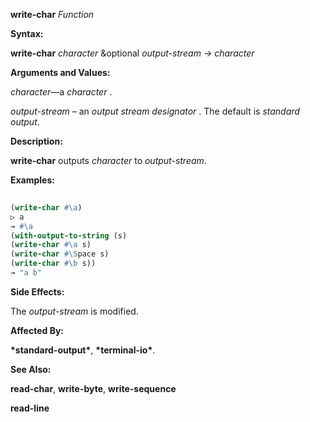 **write-char** *Function* 



**Syntax:** 



**write-char** *character* &amp;optional *output-stream → character* 



**Arguments and Values:** 



*character*—a *character* . 



*output-stream* – an *output stream designator* . The default is *standard output*. 



**Description:** 



**write-char** outputs *character* to *output-stream*. 



**Examples:**
```lisp
 
(write-char #\a) 
▷ a 
→ #\a 
(with-output-to-string (s) 
(write-char #\a s) 
(write-char #\Space s) 
(write-char #\b s)) 
→ "a b" 

```
**Side Effects:** 



The *output-stream* is modified. 



**Affected By:** 



**\*standard-output\***, **\*terminal-io\***. 



**See Also:** 



**read-char**, **write-byte**, **write-sequence** 







 



 



**read-line** 



